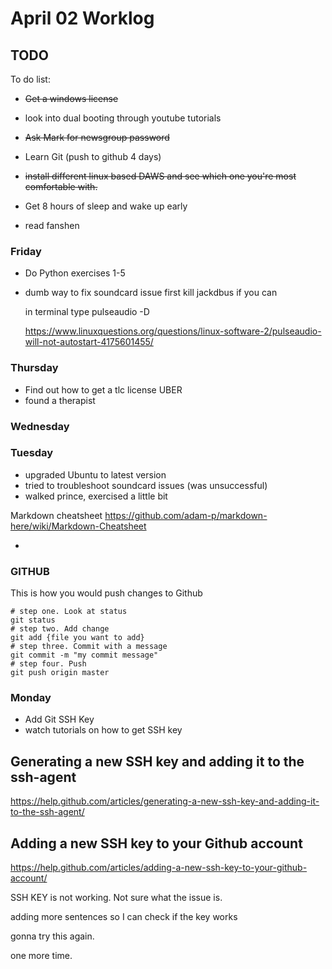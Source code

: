 # April 02 Worklog
## TODO

To do list:
- ~~Get a windows license~~ 

- look into dual booting through youtube tutorials 
- ~~Ask Mark for newsgroup password~~ 


- Learn Git (push to github 4 days)

- ~~install different linux based DAWS and see which 
  one you're most comfortable with.~~
- Get 8 hours of sleep and wake up early
- read fanshen

### Friday 
- Do Python exercises 1-5
- dumb way to fix soundcard issue 
  first kill jackdbus if you can 
  
  in terminal type pulseaudio -D
  
  https://www.linuxquestions.org/questions/linux-software-2/pulseaudio-will-not-autostart-4175601455/
  


### Thursday
- Find out how to get a tlc license UBER
- found a therapist 



### Wednesday 


### Tuesday 
- upgraded Ubuntu to latest version 
- tried to troubleshoot soundcard issues (was unsuccessful)
- walked prince, exercised a little bit 

Markdown cheatsheet
https://github.com/adam-p/markdown-here/wiki/Markdown-Cheatsheet

-

### GITHUB
This is how you would push changes to Github
```
# step one. Look at status 
git status
# step two. Add change
git add {file you want to add}
# step three. Commit with a message
git commit -m "my commit message"
# step four. Push
git push origin master
```
### Monday

- Add Git SSH Key 
- watch tutorials on how to get SSH key 

## Generating a new SSH key and adding it to the ssh-agent 

https://help.github.com/articles/generating-a-new-ssh-key-and-adding-it-to-the-ssh-agent/

## Adding a new SSH key to your Github account 

https://help.github.com/articles/adding-a-new-ssh-key-to-your-github-account/

SSH KEY is not working. Not sure what the issue is. 

adding more sentences so I can check if the key works 

gonna try this again. 

one more time. 